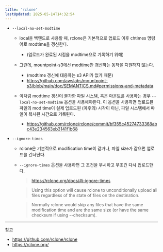 ```yaml
---
title: 'rclone'
lastUpdated: 2025-05-14T14:32:54
---
```


- `--local-no-set-modtime`
  - local을 백엔드로 사용할 때, rclone은 기본적으로 업로드 이후 chtimes 명령어로 modtime을 갱신한다.
    - (업로드가 완료된 시점을 modtime으로 기록하기 위해)
  - 그런데, mountpoint-s3에선 modtime만 갱신하는 동작을 지원하지 않는다.
    - (modtime 갱신에 대응하는 s3 API가 없기 때문)
    - <https://github.com/awslabs/mountpoint-s3/blob/main/doc/SEMANTICS.md#permissions-and-metadata>

  - 이처럼 modtime 갱신이 불가한 파일 시스템, 혹은 마운트를 사용하는 경우 `--local-no-set-modtime` 옵션을 사용해야한다. 이 옵션을 사용하면 업로드된 파일의 mod time이 실제 업로드된 (이후의) 시각이 아닌, 파일 시스템에서 파일이 복사된 시간으로 기록된다.
    - <https://github.com/rclone/rclone/commit/bf355c45274733368abc43e234563eb3141f1b68>

- `--ignore-times`
  - rclone은 기본적으로 modification time이 같거나, 파일 size가 같으면 업로드를 건너뛴다.
  - `--ignore-times` 옵션을 사용하면 그 조건을 무시하고 무조건 다시 업로드한다.

    > <https://rclone.org/docs/#i-ignore-times><br/>

    > Using this option will cause rclone to unconditionally upload all files regardless of the state of files on the destination.<br/>

    > Normally rclone would skip any files that have the same modification time and are the same size (or have the same checksum if using --checksum).

---
참고

- <https://github.com/rclone/rclone>
- <https://rclone.org/>
